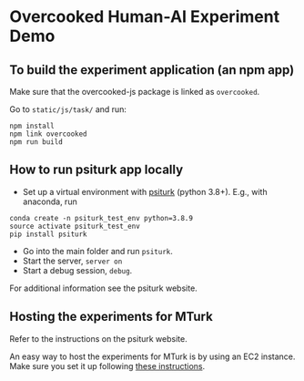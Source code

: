 # Overcooked Human-AI Experiment Demo

## To build the experiment application (an npm app)
Make sure that the overcooked-js package is linked as `overcooked`.

Go to `static/js/task/` and run:

```
npm install
npm link overcooked
npm run build
```

## How to run psiturk app locally
- Set up a virtual environment with [psiturk](https://psiturk.org/)
(python 3.8+). E.g., with anaconda, run
```
conda create -n psiturk_test_env python=3.8.9
source activate psiturk_test_env
pip install psiturk
```
- Go into the main folder and run `psiturk`.
- Start the server, `server on`
- Start a debug session, `debug`.

For additional information see the psiturk website.

## Hosting the experiments for MTurk

Refer to the instructions on the psiturk website.

An easy way to host the experiments for MTurk is by using an EC2 instance. Make sure you set it up following [these instructions](https://psiturk.readthedocs.io/en/latest/amazon_ec2.html).



